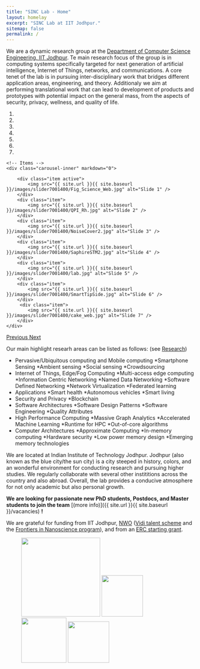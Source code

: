 ```yaml
---
title: "SINC Lab - Home"
layout: homelay
excerpt: "SINC Lab at IIT Jodhpur."
sitemap: false
permalink: /
---
```


We are a dynamic research group at the [Department of Computer Science Engineering, IIT Jodhpur](http://cse.iitj.ac.in/). Te main research focus of the group is in computing systems specifically targeted for next generation of artificial intelligence, Internet of Things, networks, and communications. A core tenet of the lab is in pursuing inter-disciplinary work that bridges different application areas, engineering, and theory. Additionaly we aim at performing translational work that can lead to development of products and prototypes with potential impact on the general mass, from the aspects of security, privacy, wellness, and quality of life. 


<div markdown="0" id="carousel" class="carousel slide" data-ride="carousel" data-interval="5000" data-pause="hover" >
    <!-- Menu -->
    <ol class="carousel-indicators">
        <li data-target="#carousel" data-slide-to="0" class="active"></li>
        <li data-target="#carousel" data-slide-to="1"></li>
        <li data-target="#carousel" data-slide-to="2"></li>
        <li data-target="#carousel" data-slide-to="3"></li>
        <li data-target="#carousel" data-slide-to="4"></li>
        <li data-target="#carousel" data-slide-to="5"></li>
        <li data-target="#carousel" data-slide-to="6"></li>
    </ol>

    <!-- Items -->
    <div class="carousel-inner" markdown="0">

        <div class="item active">
            <img src="{{ site.url }}{{ site.baseurl }}/images/slider7001400/Fig_Science_Web.jpg" alt="Slide 1" />
        </div>
        <div class="item">
            <img src="{{ site.url }}{{ site.baseurl }}/images/slider7001400/QPI_Rh.jpg" alt="Slide 2" />
        </div>
        <div class="item">
            <img src="{{ site.url }}{{ site.baseurl }}/images/slider7001400/NoiseCover2.jpg" alt="Slide 3" />
        </div>
        <div class="item">
            <img src="{{ site.url }}{{ site.baseurl }}/images/slider7001400/SaphireSTM2.jpg" alt="Slide 4" />
        </div>
        <div class="item">
            <img src="{{ site.url }}{{ site.baseurl }}/images/slider7001400/lab.jpg" alt="Slide 5" />
        </div>
        <div class="item">
            <img src="{{ site.url }}{{ site.baseurl }}/images/slider7001400/SmartTipSide.jpg" alt="Slide 6" />
        </div>       
         <div class="item">
            <img src="{{ site.url }}{{ site.baseurl }}/images/slider7001400/cake_web.jpg" alt="Slide 7" />
        </div>
    </div>
  <a class="left carousel-control" href="#carousel" role="button" data-slide="prev">
    <span class="glyphicon glyphicon-chevron-left" aria-hidden="true"></span>
    <span class="sr-only">Previous</span>
  </a>
  <a class="right carousel-control" href="#carousel" role="button" data-slide="next">
    <span class="glyphicon glyphicon-chevron-right" aria-hidden="true"></span>
    <span class="sr-only">Next</span>
  </a>
</div>



Our main highlight researh areas can be listed as follows: (see [Research](research))
* Pervasive/Ubiquitous computing and Mobile computing
  *Smartphone Sensing
  *Ambient sensing
  *Social sensing
  *Crowdsourcing
* Internet of Things, Edge/Fog Computing
  *Multi-access edge computing
  *Information Centric Networking
  *Named Data Networking
  *Software Defined Networking
  *Network Virtualization
  *Federated learning
* Applications
  *Smart health
  *Autonomous vehicles
  *Smart living
* Security and Privacy
  *Blockchain
* Software Architectures
  *Software Design Patterns
  *Software Engineering
  *Quality Attributes
* High Performance Computing
  *Massive Graph Analytics
  *Accelerated Machine Learning
  *Runtime for HPC
  *Out-of-core algorithms
* Computer Architectures
  *Approximate Computing
  *In-memory computing
  *Hardware security
  *Low power memory design
  *Emerging memory technologies
  
We are located at Indian Institute of Technology Jodhpur. Jodhpur (also known as the blue city/the sun city) is a city steeped in history, colors, and an wonderful environment for conducting research and pursuing higher studies. We regularly collaborate with several other instititions across the country and also abroad. Overall, the lab provides a conducive atmosphere for not only academic but also personal growth.

 **We are  looking for passionate new PhD students, Postdocs, and Master students to join the team** [(more info)]({{ site.url }}{{ site.baseurl }}/vacancies) **!**


We are grateful for funding from IIT Jodhpur, [NWO](www.nwo.nl) ([Vidi talent scheme](http://www.nwo.nl/en/research-and-results/programmes/Talent+Scheme) and the [Frontiers in Nanoscience program](https://www.universiteitleiden.nl/en/research/research-projects/science/frontiers-of-nanoscience-nanofront)), and from an [ERC starting grant](https://erc.europa.eu/funding/starting-grants).

<figure class="fourth">
  <img src="{{ site.url }}{{ site.baseurl }}/images/logopic/Logo_Leiden.jpg" style="width: 210px">
  <img src="{{ site.url }}{{ site.baseurl }}/images/logopic/Logo_Nanofront.jpg" style="width: 110px">
  <img src="{{ site.url }}{{ site.baseurl }}/images/logopic/Logo_NWO.jpg" style="width: 120px">
  <img src="{{ site.url }}{{ site.baseurl }}/images/logopic/Logo_ERC.jpg" style="width: 110px">
</figure>
